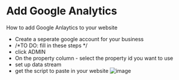 # Add Google Analytics
How to add Google Anlaytics to your website

- Create a seperate google account for your business  
- /*TO DO: fill in these steps */
- click ADMIN
- On the property column - select the property id you want to use
- set up data stream
- get the script to paste in your website 
![image](https://user-images.githubusercontent.com/39994043/103275669-5a79ff00-49cd-11eb-8ba7-db26b343ef02.png)

